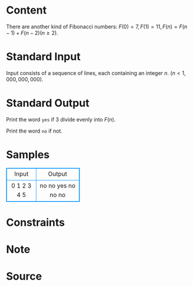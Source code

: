 
# Content

There are another kind of Fibonacci numbers: $F(0) = 7, F(1) = 11, F(n) = F(n-1) + F(n-2) (n \geq 2)$.

# Standard Input

Input consists of a sequence of lines, each containing an integer $n$. $(n < 1,000,000,000)$.

# Standard Output

Print the word `yes` if $3$ divide evenly into $F(n)$.

Print the word `no` if not.

# Samples

<style>
        table,table tr th, table tr td { border:1px solid #0094ff; }
        table { width: 200px; min-height: 25px; line-height: 25px; text-align: center; border-collapse: collapse;}   
    </style>
<table>
	<tr>
		<td>Input</td>
		<td>Output</td>
	</tr>
<tr><td>0
1
2
3
4
5</td><td>no
no
yes
no
no
no
</td></tr></table>


# Constraints



# Note



# Source


